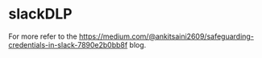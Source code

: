 # slackDLP
For more refer to the https://medium.com/@ankitsaini2609/safeguarding-credentials-in-slack-7890e2b0bb8f blog.
